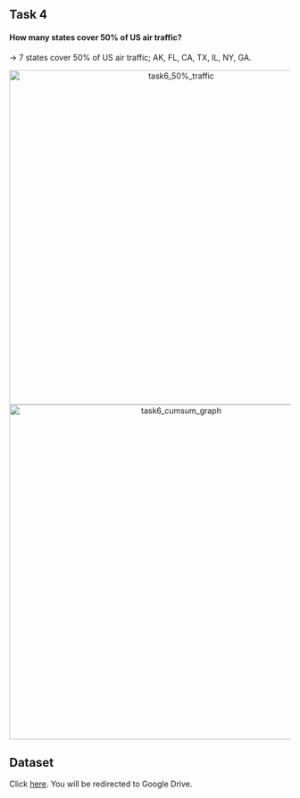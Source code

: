 ## Task 4
#### How many states cover 50% of US air traffic?
-> 7 states cover 50% of US air traffic; AK, FL, CA, TX, IL, NY, GA.

<div>
    <a href="https://plotly.com/~yonsa/5/?share_key=Ff6HyhQaM4dmwapfEZGSFF" target="_blank" title="task6_50%_traffic" style="display: block; text-align: center;"><img src="https://plotly.com/~yonsa/5.png?share_key=Ff6HyhQaM4dmwapfEZGSFF" alt="task6_50%_traffic" style="max-width: 100%;width: 600px;"  width="600" onerror="this.onerror=null;this.src='https://plotly.com/404.png';" /></a>
</div>

<div>
    <a href="https://plotly.com/~yonsa/13/?share_key=S3amnRcKlAefFyrpxqJd9r" target="_blank" title="task6_cumsum_graph" style="display: block; text-align: center;"><img src="https://plotly.com/~yonsa/13.png?share_key=S3amnRcKlAefFyrpxqJd9r" alt="task6_cumsum_graph" style="max-width: 100%;width: 600px;"  width="600" onerror="this.onerror=null;this.src='https://plotly.com/404.png';" /></a>
</div>

## Dataset
Click [here](https://drive.google.com/drive/folders/1GBjv3BrQomjXersFYcX0YcmmjZbMZGBx?usp=sharing). You will be redirected to Google Drive.
